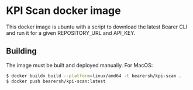 # KPI Scan docker image

This docker image is ubuntu with a script to download the latest Bearer CLI
and run it for a given REPOSITORY_URL and API_KEY.

## Building

The image must be built and deployed manually. For MacOS:

```sh
$ docker buildx build --platform=linux/amd64 -t bearersh/kpi-scan .
$ docker push bearersh/kpi-scan:latest
```
